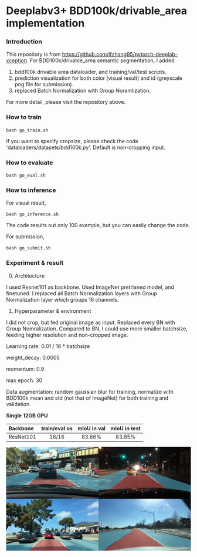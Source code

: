 # Deeplabv3+ BDD100k/drivable_area implementation

### Introduction

This repository is from https://github.com/jfzhang95/pytorch-deeplab-xception.
For BDD100k/drivable_area semantic segmentation, I added 

1. bdd100k drivable area dataloader, and training/val/test scripts.
2. prediction visualization for both color (visual result) and id (greyscale png file for submission).
3. replaced Batch Normalization with Group Noramlization.

For more detail, please visit the repository above.

### How to train
```Shell
bash go_train.sh
```
If you want to specify cropsize, please check the code 'dataloaders/datasets/bdd100k.py'. Default is non-cropping input.


### How to evaluate
```Shell
bash go_eval.sh
```

### How to inference
For visual result,
```Shell
bash go_inference.sh
```
The code results out only 100 example, but you can easily change the code. 

For submission, 
```Shell
bash go_submit.sh
```

### Experiment & result

0. Architecture

 I used Resnet101 as backbone. Used ImageNet pretrianed model, and finetuned. I replaced all Batch Normalization layers with Group Normalization layer which groups 16 channels. 

1. Hyperparameter & environment

 I did not crop, but fed original image as input. Replaced every BN with Group Nomralization. Compared to BN, I could use more smaller batchsize, feeding higher resolution and non-cropped image.
 
 Learning rate: 0.01 / 16 * batchsize
 
 weight_decay: 0.0005
 
 momentum: 0.9
 
 max epoch: 30
 
 Data augmentation: random gaussian blur for training, normalize with BDD100k mean and std (not that of ImageNet) for both training and validation.
 
 **Single 12GB GPU**

| Backbone  | train/eval os  |mIoU in val | mIoU in test |
| :-------- | :------------: |:---------: | :-----------:|
| ResNet101 | 16/16          | 83.66%     | 83.85%       |

![Results](prd/result.png)
